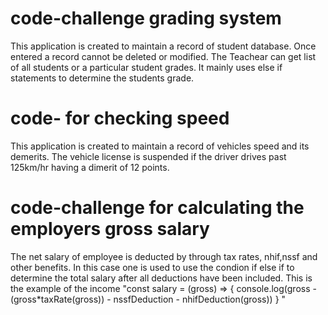 # code-challenge grading system
This application is created to maintain a record of student database. Once entered a record cannot be deleted or modified. The Teachear can get list of all students or a particular student grades. It mainly uses else if statements to determine the students grade.

# code- for checking speed
This application is created to maintain a record of vehicles speed and its demerits. The vehicle license is suspended if the driver drives past 125km/hr having a dimerit of 12 points.



# code-challenge for calculating the employers gross salary
The net salary of employee is deducted by through tax rates, nhif,nssf
and other benefits. In this case one is used to use the condion if else if to determine the total salary after all deductions have been included. This is the example of the income 
 "const salary = (gross) => {
    console.log(gross - (gross*taxRate(gross)) - nssfDeduction - nhifDeduction(gross))
}
"
